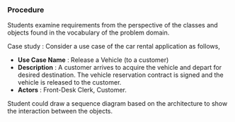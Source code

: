 ### Procedure

Students examine requirements from the perspective of the classes and objects found in the vocabulary of the problem domain. 

Case study :  Consider a use case of the car rental application as follows,

* **Use Case Name** : Release a Vehicle (to a customer) 
* **Description** : A customer arrives to acquire the vehicle and depart for desired destination. The  vehicle     reservation contract is signed and the vehicle is released to the customer.
* **Actors** : Front-Desk Clerk, Customer.

Student could draw a sequence diagram based on the architecture to show the interaction between the objects.  